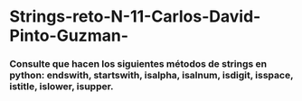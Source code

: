 # Strings-reto-N-11-Carlos-David-Pinto-Guzman-
### Consulte que hacen los siguientes métodos de strings en python: endswith, startswith, isalpha, isalnum, isdigit, isspace, istitle, islower, isupper.

